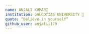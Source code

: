 ```yaml
---
name: ANJALI KUMARI 
institution: GALGOTIAS UNIVERSITY 🚩 
quote: “Believe in yourself” 
github_user: anjalii179
---
```


